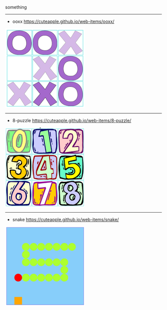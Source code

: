 something

---

- ooxx https://cuteapple.github.io/web-items/ooxx/
<img src="ooxx/cover.PNG" width="256">

---

- 8-puzzle https://cuteapple.github.io/web-items/8-puzzle/
<img src="8-puzzle/cover.PNG" width="256">

---

- snake https://cuteapple.github.io/web-items/snake/
<img src="snake/cover.PNG" width="256">
